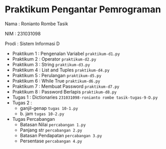 # Praktikum Pengantar Pemrograman
<p> Nama : Ronianto Rombe Tasik </p>
<p> NIM : 231031098 </p>
<p> Prodi : Sistem Informasi D </p>
  
* Praktikum 1 : Pengenalan Variabel
  `praktikum-d1.py`
* Praktikum 2 : Operator
  `praktikum-d2.py `
* Praktikum 3 : String
  `praktikum-d3.py`
* Praktikum 4 : List and Tuples
  `praktikum-d4.py`
* Praktikum 5 : Perulangan
  `praktikum-d5.py`
* Praktikum 6 : While True
 `praktikum-d6.py`
* Praktikum 7 : Membuat Password
 `praktikum-d7.py`
* Praktikum 8 : Password Berlapis
  `praktikum-d8.py`
* Tugas 1 : Dictionaries
  `231031098-ronianto rombe tasik-tugas-9-D.py`
* Tugas 2 :
    * ganjil-genap
 `tugas 10-1.py`
    * b. jam
  `tugas 10-2.py`
* Tugas Percabangan
    * Batasan Nilai
`percabangan 1.py`
   * Panjang str
`percabangan 2.py`
   * Batasan Pendapatan
`percabangan 3.py`
   * Persentase
`percabangan 4.py`
